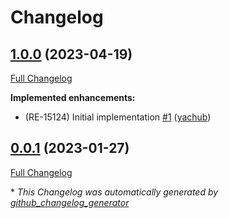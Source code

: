 # Changelog

## [1.0.0](https://github.com/puppetlabs/vmpooler-dns-gcp/tree/1.0.0) (2023-04-19)

[Full Changelog](https://github.com/puppetlabs/vmpooler-dns-gcp/compare/0.0.1...1.0.0)

**Implemented enhancements:**

- \(RE-15124\) Initial implementation [\#1](https://github.com/puppetlabs/vmpooler-dns-gcp/pull/1) ([yachub](https://github.com/yachub))

## [0.0.1](https://github.com/puppetlabs/vmpooler-dns-gcp/tree/0.0.1) (2023-01-27)

[Full Changelog](https://github.com/puppetlabs/vmpooler-dns-gcp/compare/2663cfaac4ccbf7273615ff493b5670e46702571...0.0.1)



\* *This Changelog was automatically generated by [github_changelog_generator](https://github.com/github-changelog-generator/github-changelog-generator)*
